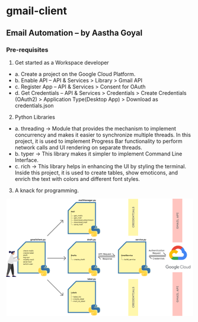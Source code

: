 # gmail-client
## Email Automation – by Aastha Goyal

### Pre-requisites
1. Get started as a Workspace developer
* a. Create a project on the Google Cloud Platform.
* b. Enable API – API & Services > Library > Gmail API
* c. Register App – API & Services > Consent for OAuth
* d. Get Credentials – API & Services > Credentials > Create Credentials (OAuth2) >
 Application Type(Desktop App) > Download as credentials.json
 2. Python Libraries
* a. threading → Module that provides the mechanism to implement concurrency and makes it
easier to synchronize multiple threads. In this project, it is used to implement Progress Bar
functionality to perform network calls and UI rendering on separate threads.
* b. typer → This library makes it simpler to implement Command Line Interface.
* c. rich → This library helps in enhancing the UI by styling the terminal. Inside this project, it is
used to create tables, show emoticons, and enrich the text with colors and different font styles.
3. A knack for programming.

![This is an image](https://raw.githubusercontent.com/aastha628/gmail-client/main/assets/Group%2043.png)
